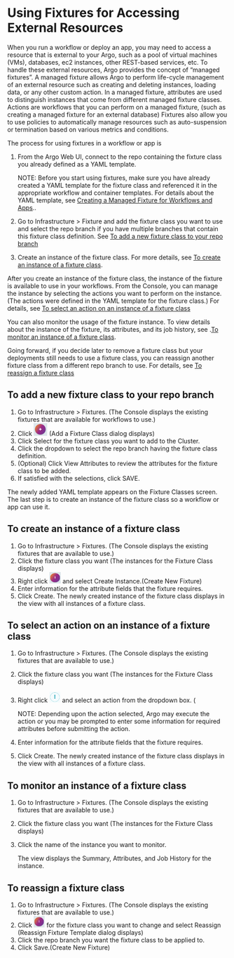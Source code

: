 # Using Fixtures for Accessing External Resources

When you run a workflow or deploy an app, you may need to access a resource that is external to your Argo, such as a pool of virtual machines (VMs), databases, ec2 instances, other REST-based services, etc. To handle these external resources, Argo provides the concept of “managed fixtures”. A managed fixture allows Argo to perform life-cycle management of an external resource such as creating and deleting instances, loading data, or any other custom action. In a managed fixture, attributes are used to distinguish instances that come from different managed fixture classes. Actions are workflows that you can perform on a managed fixture, (such as creating a managed fixture for an external database) Fixtures also allow you to use policies to automatically manage resources such as auto-suspension or termination based on various metrics and conditions.

The process for using fixtures in a workflow or app is

1.  From the Argo Web UI, connect to the repo containing the fixture class you already defined as a YAML template.

    NOTE: Before you start using fixtures, make sure you have already created a YAML template for the fixture class and referenced it in the appropriate workflow and container templates. For details about the YAML template, see [Creating a Managed Fixture for Workflows and Apps](#/docs;doc=%2F..%2Fyaml%2Fex_create_managed_fixtures.md)..

2.  Go to Infrastructure > Fixture and add the fixture class you want to use and select the repo branch if you have multiple branches that contain this fixture class definition. See [To add a new fixture class to your repo branch](#AddFixtureClass2Repo)
3.  Create an instance of the fixture class. For more details, see [To create an instance of a fixture class](#CreateInstanceFixtureClass).

After you create an instance of the fixture class, the instance of the fixture is available to use in your workflows. From the Console, you can manage the instance by selecting the actions you want to perform on the instance. (The actions were defined in the YAML template for the fixture class.) For details, see [To select an action on an instance of a fixture class](#TakeActionOnInstance)

You can also monitor the usage of the fixture instance. To view details about the instance of the fixture, its attributes, and its job history, see .[To monitor an instance of a fixture class](#MonitorFixtureInstance).

Going forward, if you decide later to remove a fixture class but your deployments still needs to use a fixture class, you can reassign another fixture class from a different repo branch to use. For details, see [To reassign a fixture class](#ReassignFixtureTemplate)

## <a name="AddFixtureClass2Repo"></a>To add a new fixture class to your repo branch

1.  Go to Infrastructure > Fixtures. (The Console displays the existing fixtures that are available for workflows to use.)
2.  Click ![](../../../images/add_button_31x29.png) (Add a Fixture Class dialog displays)
3.  Click Select for the fixture class you want to add to the Cluster.
4.  Click the dropdown to select the repo branch having the fixture class definition.
5.  (Optional) Click View Attributes to review the attributes for the fixture class to be added.
6.  If satisfied with the selections, click SAVE.

The newly added YAML template appears on the Fixture Classes screen. The last step is to create an instance of the fixture class so a workflow or app can use it.

## <a name="CreateInstanceFixtureClass"></a>To create an instance of a fixture class

1.  Go to Infrastructure > Fixtures. (The Console displays the existing fixtures that are available to use.)
2.  Click the fixture class you want (The instances for the Fixture Class displays)
3.  Right click ![](../../../images/3_vertical_dots_26x26.png) and select Create Instance.(Create New Fixture)
4.  Enter information for the attribute fields that the fixture requires.
5.  Click Create. The newly created instance of the fixture class displays in the view with all instances of a fixture class.

## <a name="TakeActionOnInstance"></a>To select an action on an instance of a fixture class

1.  Go to Infrastructure > Fixtures. (The Console displays the existing fixtures that are available to use.)
2.  Click the fixture class you want (The instances for the Fixture Class displays)
3.  Right click ![](../../../images/clear_3_dots_25x25.png) and select an action from the dropdown box. (

    NOTE: Depending upon the action selected, Argo may execute the action or you may be prompted to enter some information for required attributes before submitting the action.  

4.  Enter information for the attribute fields that the fixture requires.
5.  Click Create. The newly created instance of the fixture class displays in the view with all instances of a fixture class.

## <a name="MonitorFixtureInstance"></a>To monitor an instance of a fixture class

1.  Go to Infrastructure > Fixtures. (The Console displays the existing fixtures that are available to use.)
2.  Click the fixture class you want (The instances for the Fixture Class displays)
3.  Click the name of the instance you want to monitor.

    The view displays the Summary, Attributes, and Job History for the instance.

## <a name="ReassignFixtureTemplate"></a>To reassign a fixture class

1.  Go to Infrastructure > Fixtures. (The Console displays the existing fixtures that are available to use.)
2.  Click ![](../../../images/3_vertical_dots_25x26.png) for the fixture class you want to change and select Reassign (Reassign Fixture Template dialog displays)
3.  Click the repo branch you want the fixture class to be applied to.
4.  Click Save.(Create New Fixture)